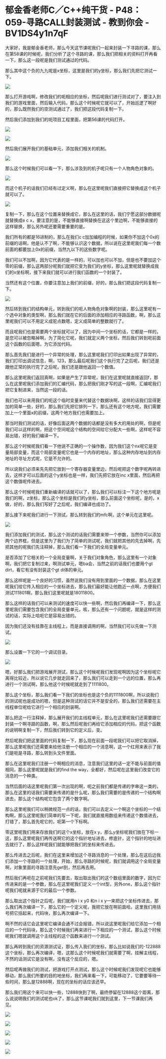 # 郁金香老师C／C++纯干货 - P48：059-寻路CALL封装测试 - 教到你会 - BV1DS4y1n7qF

大家好，我是郁金香老师，那么今天这节课呢我们一起来封装一下寻路的课，那么在第58课的时候呢，我们分析了这个寻路的课，那么我们把相关的资料打开再看一下，那么这一段呢是我们测试通过的代码。

那么其中这个负的九九呢是x坐标，这里是我们的y坐标，那么我们先把它测试一下。

![](img/52593aa1757a4a31bfe4b28f4ebe1796_1.png)

那么打开游戏啊，修改我们的呃相应的坐标，然后呢我们进行测试对了，要注入到我们的游戏里面，然后输入代码，那么这个时候呢它就可以了，开始巡逻了啊好的，那么既然我们的空测试通过了，我们把这段代码复制一下。

然后我们添加到我们的呃项目工程里面，把第56课的代码打开。

![](img/52593aa1757a4a31bfe4b28f4ebe1796_3.png)

![](img/52593aa1757a4a31bfe4b28f4ebe1796_4.png)

然后我们展开我们的基础单元，添加我们相关的机制。

![](img/52593aa1757a4a31bfe4b28f4ebe1796_6.png)

那么这个时候我们可以看一下，那么涉及到的机子呢只有一个人物角色对象的。

![](img/52593aa1757a4a31bfe4b28f4ebe1796_8.png)

而这个机子的话我们已经有过定义啊，那么在这里呢我们直接把它替换成这个机子就可以了。

![](img/52593aa1757a4a31bfe4b28f4ebe1796_10.png)

复制一下，那么在这个位置来替换成它，那么在这里的话，我们宁愿这部分数据呢就替换成e c x，要注意的是，不能够直接啊替换在这这个里边啊，不能够直接的这样替换，那么另外呢还要需要重要的是。

我们所有的都是16进制的，那么在我们c c加加编程的时候，如果你不加这个0x的前缀的话啊，他是认不了啊，不能够认识这个数据，所以说在这里呢我们每一个数前面的都要加上0x的前缀，当然九以下的这些数字呢。

我们可以不加啊，因为它代表的是一样的，可以加也可以不加，但是也不要加这个零的前缀，那么这两部分呢我们就把它变为我们的y坐标，那么这里呢就替换成我们的x坐标啊，接下来我们就可以进行我们函数的一个封装了。

当然还有这个位置，你要注意加上我们的前缀，好的，那么我们把这段代码复制一下。

![](img/52593aa1757a4a31bfe4b28f4ebe1796_12.png)

然后转到我们的结构单元，转到我们的呃人物角色对象啊的封装，那么这里呢有一个选中对象的类型啊，那么我们就在它的后面的添加相应的寻路函数，啊，那么这里呢我们可以不用定义成驼点数嗯，定义成简单的整数就行了。

而且呢我们也是需要两个坐标就可以了，因为中间一个坐标的话，它都是一样的，是您可以被忽略掉啊，为了简化它呢，我们就定义两个坐标，然后我们转到呃前面这个函数的后面嗯，为它添加代码。

那么首先我们是进行一个异常的处理，那么这里呢我们打印出如果出现了异常的，我们打印出调试信息，啊，123，那么最后呢我们这个执行完了之后呢，我们还是跟他正常的执行完了之后呢，我们还是跟他返回一个数值。

那么这里呢我们返回真啊，如果是产生了异常呢，我们在这里呢就直接返回f，那么在这里呢我们添加我们的汇编代码，那么把我们刚才写的这一段啊，汇编呢我们把它复制进来，当然这一段的话。

我们也可以来用我们的呃这个临时变量来代替这个数据块啊，这样的话我们显得更加的简单一些，好的，那么我们先把它排列一下，那么还有这个地方呢，我们需要加上一个里面x的前缀，这两个地方我们也需要加上。

那当时我们测试的话，好像后面这两个数据的话都是没有多大的用处的啊，但是呢我们可以这样的啊，把这个空间呢这个结构的空间给它分配大一些啊，这样呢不容易出错，好的我们编译一下。

那么这个时候呢我们看一下他说不正确的一个操作数，因为我们这个nx呢它是变量局部变量，而这个局部变量呢它也是一个内存的地址，那么这种内存地址到内存地址的寻址方式呢，它是不允许的。

所以说我们必须来先先把它放到一个寄存器变量里边，然后呢把这个数字呢再转进去，这样才可以后面的这个y坐标也是一样，我们先把它放在inc x里面，然后再把这个数值呢传进去。

那么这个时候呢我们重新编译的话就可以了，那么我们可以标注一下这个地方呢是我们的啊，z坐标，那么这个坐标是我们的y坐标，那么前面这个坐标呢，是的，x做，好的，那么我们写好了之后呢，我们编译也成功了。

那么接下来呢我们进行一下测试，那么转到我们的mfc啊，这个单元在这里呢。

![](img/52593aa1757a4a31bfe4b28f4ebe1796_14.png)

我们添加我们的测试，那么这个测试的话我们需要来带一个参数，当然你可以添加两个边界框，但是这里为了我们为了简单的测试呢，我们就把其他的先去掉啊，先把其他的呢我们先注释掉，那么我们看一下我们的全局变量单元。

是否添加了它相关的一个全局变量啊，关于我们对象角色，那么这里有一个对象啊，我们把它复制过来，啊测试单元，嗯ba会，当然之前的话我们也要用个gt dirt，看它有没有封装这个gt di体的单元。

那么这样呢是一个良好的习惯，虽然说我们没有用到里面的一个数据，那么在这里呢我们给它传入相应的一个坐标进去，那么我们最好能让他跑近一点啊，方便我们测试111801啊，那么我们这里呢就是18011800。

那么这样的话我们可以来测试的速度可以快一些啊，然后我们再编译一下，那么这里呢我们需要包含我们的全局变量单元，咳，那么还有一个问题呢，就是这样的测试的话，实际上哈呃它是容易出错的。

因为我们还没有挂靠在主线程上，而是直接调用的啊，当然我们可以先做一下测试。

![](img/52593aa1757a4a31bfe4b28f4ebe1796_16.png)

那么设置一下它的一个调试目录。

![](img/52593aa1757a4a31bfe4b28f4ebe1796_18.png)

嗯，好那么我们把游戏展开测试，那么这个时候呢我们发现呢啊因为这个坐标呢它离得比较近，所以说它几步就走回来了，那么我们可以走到一个远的位置，那么再进行一个测试啊，那么他这个时候呢就走到了1111800。

那么这个坐标，那么我们看一下我们的坐标也是这个负的1111800啊，所以说我们的测试呢也是成功的嗯，但是这种测试的话它并不是安全的，那么我们还需要在主线程单位呢给它进行一个相应的封装啊。

那么把这一行注释掉，那么展开我们的主线程单元，那么在这里呢我们还需要跟它封装一个啊寻路的函数，啊，那么然后呢我们再给它添加相应的代码，把这个函数的说明啊复制一下，然后我们转到它的定义后，变。

然后呢我们把这里面的代码复制一下，那么现在前面一段呢我们可以把它取消掉，那么这里呢我们还需要来给他注册一个相应的一个消息啊，这一个红用来表示了我们是呃是寻路，那么转到头文件里面。

那么在这里呢我们注册一个啊相应的消息，注意我们这里的话一定不能与前面的值相同，那么这里呢就是我们的find the way，全都好，然后呢在这里我们改变它的消息的一个种类。

当然后面的话这里呢我们第一次出现的啊，呃之前我们都是传递的字串这一类的，那么在这里的话我们需要来传递的是什么呢，那么我们需要的是传递的一个结构啊进去，那么这个结构呢它包含了两个数字啊。

那么这里呢我们可以稍微规范一点的话，我们可以去定义一个啊这个坐标的一个结构啊，那么这里呢我们简单的写一下呢，我们就直接用数组来传递这个数值进去，打错了，那么首先呢它的，呃第一个下标啊。

零这里呢我们用来存放我们的这个x坐标，放在x y，那么y坐标呢我们放在下标一这，那么这里呢我们再传送啊它的这个指针地址进去，修底针，这个指针的地址进去就行了，那么这样呢我们就能够把我们的坐标来传进去。

那么传进去之后呢，我们在这里来增加这个寻路消息的一个处理，那么在这后边我们添加一个寻路的一个处理，开始，那么寻路的时候呢，我们就调用这个全局变量啊，对象里面的寻路注意先get到，然后再去用。

然后我们再呃在之前呢我们先要去，取出取出我们的这个数组里面的数字，因为它传进来的是一个参数，那么在这里呢我们定义一个int型，另外one，那么这个指针呢我们呢就来源于它的最后一个参数。

那么取出这个指针之后呢，我们就用n i x y0 和n i x y一来把这个坐标传进去，那么我们再次编译一下，那么它的一个定义呢，我把它放在啊前面哈，这里我们用括号把它括起来，代码块，那么再次编译一下。

啊不然的话它会这里呢它编译会通不过会报错，所以说这里呢我们给它添加一个相应的一个代码块，那么这个时候我们再来进行一下相应的一个测试，那么这个时候呢我们嗯就调用这个主线程的这个函数来进行一个测试。

那么再转到我们的资源测试证，那么传入我们的坐标，那么比如说我们的-122888这个坐标，那么再次编译，嗯，这那么这个时候呢我们就需要了啊，挂解主线程，不然的话测试它是没有啊，没有这个反应的，嗯。

然后呢再做我们的测试，把游戏打开点测试，那么这个时候呢我们发现呢它也能够移动，那么我们所要的目的地坐标，我们再来看一下，可能移动了，它要要等待一些时间，那么是12888啊，现在的坐标的话应该还早。

那么我们用这个来可以快一些，12888快到了啊，最终停留在12888这个距离，那么说说明我们的测试呢也ok了，那么这节课呢我们就到这里，下一节课我们再见。



![](img/52593aa1757a4a31bfe4b28f4ebe1796_20.png)

![](img/52593aa1757a4a31bfe4b28f4ebe1796_21.png)

![](img/52593aa1757a4a31bfe4b28f4ebe1796_22.png)

![](img/52593aa1757a4a31bfe4b28f4ebe1796_23.png)

![](img/52593aa1757a4a31bfe4b28f4ebe1796_24.png)